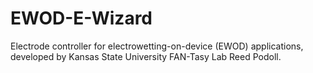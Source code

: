 # EWOD-E-Wizard
Electrode controller for electrowetting-on-device (EWOD) applications, developed by Kansas State University FAN-Tasy Lab Reed Podoll.

